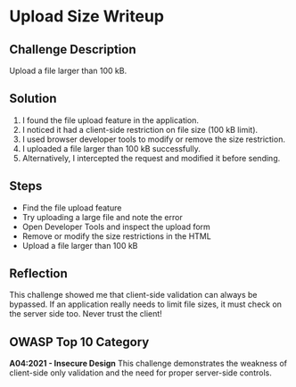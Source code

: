 # Upload Size Writeup

## Challenge Description
Upload a file larger than 100 kB.

## Solution
1. I found the file upload feature in the application.
2. I noticed it had a client-side restriction on file size (100 kB limit).
3. I used browser developer tools to modify or remove the size restriction.
4. I uploaded a file larger than 100 kB successfully.
5. Alternatively, I intercepted the request and modified it before sending.

## Steps
- Find the file upload feature
- Try uploading a large file and note the error
- Open Developer Tools and inspect the upload form
- Remove or modify the size restrictions in the HTML
- Upload a file larger than 100 kB

## Reflection
This challenge showed me that client-side validation can always be bypassed. If an application really needs to limit file sizes, it must check on the server side too. Never trust the client!

## OWASP Top 10 Category
**A04:2021 - Insecure Design**
This challenge demonstrates the weakness of client-side only validation and the need for proper server-side controls.